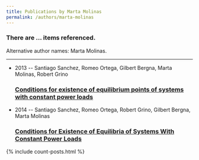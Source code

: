 ```yaml
---
title: Publications by Marta Molinas
permalink: /authors/marta-molinas
---
```


<h3 id="number-posts">There are ... items referenced.</h3>
<p id='info-authors'>Alternative author names: Marta Molinas.</p>
<hr />
<ul class="post-list">
<li><span class='post-meta'>2013 -- Santiago Sanchez, Romeo Ortega, Gilbert Bergna, Marta Molinas, Robert Grino</span><h3><a class='post-link' href="{{ site.baseurl }}/conditions-for-existence-of-equilibrium-points-of-systems-with-constant-power-loads">Conditions for existence of equilibrium points of systems with constant power loads</a></h3></li>
<li><span class='post-meta'>2014 -- Santiago Sanchez, Romeo Ortega, Robert Grino, Gilbert Bergna, Marta Molinas</span><h3><a class='post-link' href="{{ site.baseurl }}/conditions-for-existence-of-equilibria-of-systems-with-constant-power-loads">Conditions for Existence of Equilibria of Systems With Constant Power Loads</a></h3></li>

</ul>
{% include count-posts.html %}
